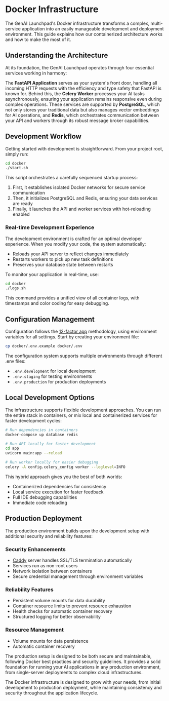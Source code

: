 # Docker Infrastructure

The GenAI Launchpad's Docker infrastructure transforms a complex, multi-service application into an easily manageable development and deployment environment. This guide explains how our containerized architecture works and how to make the most of it.

## Understanding the Architecture

At its foundation, the GenAI Launchpad operates through four essential services working in harmony:

The **FastAPI Application** serves as your system's front door, handling all incoming HTTP requests with the efficiency and type safety that FastAPI is known for. Behind this, the **Celery Worker** processes your AI tasks asynchronously, ensuring your application remains responsive even during complex operations. These services are supported by **PostgreSQL**, which not only stores your traditional data but also manages vector embeddings for AI operations, and **Redis**, which orchestrates communication between your API and workers through its robust message broker capabilities.

## Development Workflow

Getting started with development is straightforward. From your project root, simply run:

```bash
cd docker
./start.sh
```

This script orchestrates a carefully sequenced startup process:

1. First, it establishes isolated Docker networks for secure service communication
2. Then, it initializes PostgreSQL and Redis, ensuring your data services are ready
3. Finally, it launches the API and worker services with hot-reloading enabled

### Real-time Development Experience

The development environment is crafted for an optimal developer experience. When you modify your code, the system automatically:

- Reloads your API server to reflect changes immediately
- Restarts workers to pick up new task definitions
- Preserves your database state between restarts

To monitor your application in real-time, use:

```bash
cd docker
./logs.sh
```

This command provides a unified view of all container logs, with timestamps and color coding for easy debugging.

## Configuration Management

Configuration follows the [12-factor app](https://12factor.net/) methodology, using environment variables for all settings. Start by creating your environment file:

```bash
cp docker/.env.example docker/.env
```

The configuration system supports multiple environments through different .env files:

- `.env.development` for local development
- `.env.staging` for testing environments
- `.env.production` for production deployments

## Local Development Options

The infrastructure supports flexible development approaches. You can run the entire stack in containers, or mix local and containerized services for faster development cycles:

```bash
# Run dependencies in containers
docker-compose up database redis

# Run API locally for faster development
cd app
uvicorn main:app --reload

# Run worker locally for easier debugging
celery -A config.celery_config worker --loglevel=INFO
```

This hybrid approach gives you the best of both worlds:

- Containerized dependencies for consistency
- Local service execution for faster feedback
- Full IDE debugging capabilities
- Immediate code reloading

## Production Deployment

The production environment builds upon the development setup with additional security and reliability features:

### Security Enhancements
- [Caddy](https://caddyserver.com/) server handles SSL/TLS termination automatically
- Services run as non-root users
- Network isolation between containers
- Secure credential management through environment variables

### Reliability Features
- Persistent volume mounts for data durability
- Container resource limits to prevent resource exhaustion
- Health checks for automatic container recovery
- Structured logging for better observability

### Resource Management
- Volume mounts for data persistence
- Automatic container recovery

The production setup is designed to be both secure and maintainable, following Docker best practices and security guidelines. It provides a solid foundation for running your AI applications in any production environment, from single-server deployments to complex cloud infrastructures.

The Docker infrastructure is designed to grow with your needs, from initial development to production deployment, while maintaining consistency and security throughout the application lifecycle.